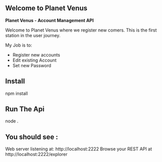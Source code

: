 ## Welcome to Planet Venus

**Planet Venus - Account Management API**

Welcome to Planet Venus where we register new comers. This is the first station in the user journey. 

My Job is to:
* Register new accounts
* Edit existing Account
* Set new Password

## Install 
npm install 

## Run The Api 
node . 

## You should see :

Web server listening at: http://localhost:2222
Browse your REST API at http://localhost:2222/explorer

